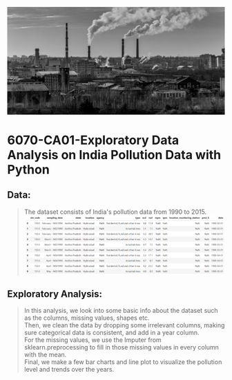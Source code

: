![alt text](image/pollution.png)
# 6070-CA01-Exploratory Data Analysis on India Pollution Data with Python
## Data: 
> The dataset consists of India's pollution data from 1990 to 2015.
![alt text](image/data.png)
## Exploratory Analysis:
> In this analysis, we look into some basic info about the dataset such as the columns, missing values, shapes etc. <br>
> Then, we clean the data by dropping some irrelevant columns, making sure categorical data is consistent, and add in a year column. <br>
> For the missing values, we use the Imputer from sklearn.preprocessing to fill in those missing values in every column with the mean. <br>
> Final, we make a few bar charts and line plot to visualize the pollution level and trends over the years. <br>
